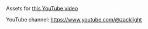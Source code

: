 Assets for [this YouTube video](https://youtu.be/deJBbSdLzjo?si=W7bzv8x41P5eDotY)

YouTube channel: https://www.youtube.com/@zacklight
